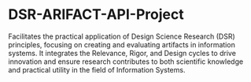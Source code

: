 # DSR-ARIFACT-API-Project
Facilitates the practical application of Design Science Research (DSR) principles, focusing on creating and evaluating artifacts in information systems. It integrates the Relevance, Rigor, and Design cycles to drive innovation and ensure research contributes to both scientific knowledge and practical utility in the field of Information Systems.
